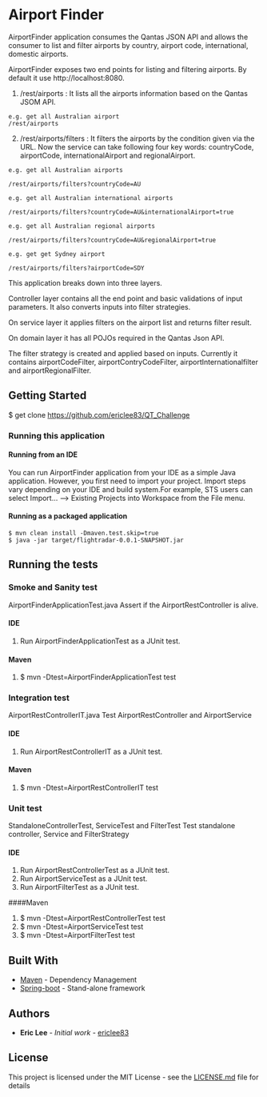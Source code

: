 # Airport Finder

AirportFinder application consumes the Qantas JSON API and allows the consumer to list and filter airports
by country, airport code, international, domestic airports.

AirportFinder exposes two end points for listing and filtering airports. By default it use http://localhost:8080.

1. /rest/airports : It lists all the airports information based on the Qantas JSOM API.

```
e.g. get all Australian airport
/rest/airports
```

2. /rest/airports/filters : It filters the airports by the condition given via the URL. Now the service can take following four key words: countryCode, airportCode, internationalAirport and regionalAirport.


```
e.g. get all Australian airports

/rest/airports/filters?countryCode=AU
```
```
e.g. get all Australian international airports

/rest/airports/filters?countryCode=AU&internationalAirport=true
```
```
e.g. get all Australian regional airports

/rest/airports/filters?countryCode=AU&regionalAirport=true
```
```
e.g. get get Sydney airport

/rest/airports/filters?airportCode=SDY
```

This application breaks down into three layers. 

Controller layer contains all the end point and basic validations of input parameters. It also converts inputs into filter strategies. 

On service layer it applies filters on the airport list and returns filter result. 

On domain layer it has all POJOs required in the Qantas Json API.

The filter strategy is created and applied based on inputs. Currently it contains airportCodeFilter, airportContryCodeFilter, airportInternationalfilter and airportRegionalFilter. 

## Getting Started

$ get clone https://github.com/ericlee83/QT_Challenge


### Running this application

#### Running from an IDE

You can run AirportFinder application from your IDE as a simple Java application. However, you first need to import your project. Import steps vary depending on your IDE and build system.For example, STS users can select Import… --> Existing Projects into Workspace from the File menu.

#### Running as a packaged application

```
$ mvn clean install -Dmaven.test.skip=true
$ java -jar target/flightradar-0.0.1-SNAPSHOT.jar
```

## Running the tests

### Smoke and Sanity test

AirportFinderApplicationTest.java
Assert if the AirportRestController is alive.
#### IDE
1. Run AirportFinderApplicationTest as a JUnit test.

#### Maven
1. $ mvn -Dtest=AirportFinderApplicationTest test

### Integration test
AirportRestControllerIT.java
Test AirportRestController and AirportService
#### IDE
1. Run AirportRestControllerIT as a JUnit test.

#### Maven
1. $ mvn -Dtest=AirportRestControllerIT test

### Unit test
StandaloneControllerTest, ServiceTest and FilterTest
Test standalone controller, Service and FilterStrategy
#### IDE
1. Run AirportRestControllerTest as a JUnit test.
2. Run AirportServiceTest as a JUnit test.
3. Run AirportFilterTest as a JUnit test.

####Maven
1. $ mvn -Dtest=AirportRestControllerTest test
2. $ mvn -Dtest=AirportServiceTest test
3. $ mvn -Dtest=AirportFilterTest test


## Built With

* [Maven](https://maven.apache.org/) - Dependency Management
* [Spring-boot](https://spring.io/projects/spring-boot) - Stand-alone framework
 
## Authors

* **Eric Lee** - *Initial work* - [ericlee83](https://github.com/ericlee83)

## License

This project is licensed under the MIT License - see the [LICENSE.md](LICENSE.md) file for details

